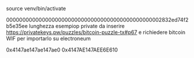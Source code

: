 source venv/bin/activate

000000000000000000000000000000000000000000000002832ed74f2b5e35ee
lunghezza esempiop private da inserire https://privatekeys.pw/puzzles/bitcoin-puzzle-tx#p67 e richiedere bitcoin WIF per importarlo su electroneum

0x4147ae147ae147ae0
0x4147AE147AEE6E610